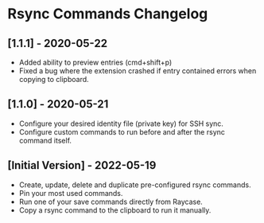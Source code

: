 # Rsync Commands Changelog

## [1.1.1] - 2020-05-22
- Added ability to preview entries (cmd+shift+p)
- Fixed a bug where the extension crashed if entry contained errors when copying to clipboard.

## [1.1.0] - 2020-05-21
- Configure your desired identity file (private key) for SSH sync.
- Configure custom commands to run before and after the rsync command itself.

## [Initial Version] - 2022-05-19

- Create, update, delete and duplicate pre-configured rsync commands.
- Pin your most used commands.
- Run one of your save commands directly from Raycase.
- Copy a rsync command to the clipboard to run it manually.
